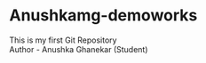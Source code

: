 # Anushkamg-demoworks
This is my first Git Repository
<br>
Author - Anushka Ghanekar (Student)






